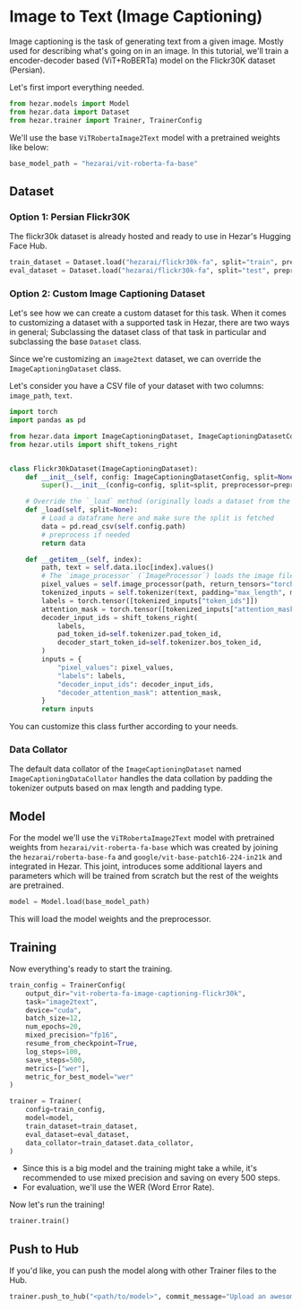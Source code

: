 # Image to Text (Image Captioning)

Image captioning is the task of generating text from a given image. Mostly used for describing what's going on in an
image. In this tutorial, we'll train a encoder-decoder based (ViT+RoBERTa) model on the Flickr30K dataset (Persian).

Let's first import everything needed.
```python
from hezar.models import Model
from hezar.data import Dataset
from hezar.trainer import Trainer, TrainerConfig
```
We'll use the base `ViTRobertaImage2Text` model with a pretrained weights like below:
```python
base_model_path = "hezarai/vit-roberta-fa-base"
```

## Dataset

### Option 1: Persian Flickr30K 
The flickr30k dataset is already hosted and ready to use in Hezar's Hugging Face Hub.

```python
train_dataset = Dataset.load("hezarai/flickr30k-fa", split="train", preprocessor=base_model_path, max_length=128)
eval_dataset = Dataset.load("hezarai/flickr30k-fa", split="test", preprocessor=base_model_path, max_length=128)
```
### Option 2: Custom Image Captioning Dataset
Let's see how we can create a custom dataset for this task. When it comes to customizing a dataset with a supported task in Hezar,
there are two ways in general; Subclassing the dataset class of that task in particular and subclassing the base `Dataset`
class. 

Since we're customizing an `image2text` dataset, we can override the `ImageCaptioningDataset` class.

Let's consider you have a CSV file of your dataset with two columns: `image_path`, `text`.

```python
import torch
import pandas as pd

from hezar.data import ImageCaptioningDataset, ImageCaptioningDatasetConfig
from hezar.utils import shift_tokens_right


class Flickr30kDataset(ImageCaptioningDataset):
    def __init__(self, config: ImageCaptioningDatasetConfig, split=None, preprocessor=None, **kwargs):
        super().__init__(config=config, split=split, preprocessor=preprocessor, **kwargs)

    # Override the `_load` method (originally loads a dataset from the Hub) to load the csv file
    def _load(self, split=None):
        # Load a dataframe here and make sure the split is fetched
        data = pd.read_csv(self.config.path)
        # preprocess if needed
        return data

    def __getitem__(self, index):
        path, text = self.data.iloc[index].values()
        # The `image_processor` (`ImageProcessor`) loads the image file and processes it base on it's config
        pixel_values = self.image_processor(path, return_tensors="torch")["pixel_values"]
        tokenized_inputs = self.tokenizer(text, padding="max_length", max_length=self.config.max_length)
        labels = torch.tensor([tokenized_inputs["token_ids"]])
        attention_mask = torch.tensor([tokenized_inputs["attention_mask"]])
        decoder_input_ids = shift_tokens_right(
            labels,
            pad_token_id=self.tokenizer.pad_token_id,
            decoder_start_token_id=self.tokenizer.bos_token_id,
        )
        inputs = {
            "pixel_values": pixel_values,
            "labels": labels,
            "decoder_input_ids": decoder_input_ids,
            "decoder_attention_mask": attention_mask,
        }
        return inputs
```

You can customize this class further according to your needs.

### Data Collator
The default data collator of the `ImageCaptioningDataset` named `ImageCaptioningDataCollator` handles the data collation
by padding the tokenizer outputs based on max length and padding type.

## Model
For the model we'll use the `ViTRobertaImage2Text` model with pretrained weights from `hezarai/vit-roberta-fa-base` 
which was created by joining the `hezarai/roberta-base-fa` and `google/vit-base-patch16-224-in21k` and integrated in Hezar.
This joint, introduces some additional layers and parameters which will be trained from scratch but the rest of the
weights are pretrained.

```python
model = Model.load(base_model_path)
```
This will load the model weights and the preprocessor.


## Training
Now everything's ready to start the training.

```python
train_config = TrainerConfig(
    output_dir="vit-roberta-fa-image-captioning-flickr30k",
    task="image2text",
    device="cuda",
    batch_size=12,
    num_epochs=20,
    mixed_precision="fp16",
    resume_from_checkpoint=True,
    log_steps=100,
    save_steps=500,
    metrics=["wer"],
    metric_for_best_model="wer"
)

trainer = Trainer(
    config=train_config,
    model=model,
    train_dataset=train_dataset,
    eval_dataset=eval_dataset,
    data_collator=train_dataset.data_collator,
)
```
- Since this is a big model and the training might take a while, it's recommended to use mixed precision and saving on every 500 steps. 
- For evaluation, we'll use the WER (Word Error Rate).

Now let's run the training!
```python
trainer.train()
```

## Push to Hub
If you'd like, you can push the model along with other Trainer files to the Hub.
```python
trainer.push_to_hub("<path/to/model>", commit_message="Upload an awesome image captioning model!")
```